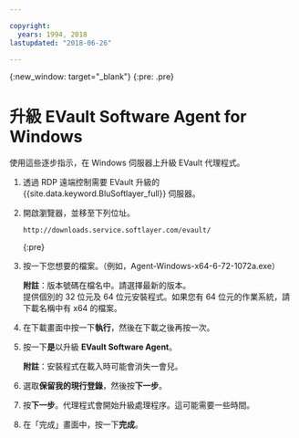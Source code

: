 ```yaml
---

copyright:
  years: 1994, 2018
lastupdated: "2018-06-26"

---
```

{:new_window: target="_blank"}
{:pre: .pre}

# 升級 EVault Software Agent for Windows 

使用這些逐步指示，在 Windows 伺服器上升級 EVault 代理程式。

1. 透過 RDP 遠端控制需要 EVault 升級的 {{site.data.keyword.BluSoftlayer_full}} 伺服器。

2. 開啟瀏覽器，並移至下列位址。
   ```
   http://downloads.service.softlayer.com/evault/
   ```
   {:pre}
  
3. 按一下您想要的檔案。（例如，Agent-Windows-x64-6-72-1072a.exe）

   **附註**：版本號碼在檔名中。請選擇最新的版本。<br/>
   提供個別的 32 位元及 64 位元安裝程式。如果您有 64 位元的作業系統，請下載名稱中有 x64 的檔案。

4. 在下載畫面中按一下**執行**，然後在下載之後再按一次。

5. 按一下**是**以升級 **EVault Software Agent**。

   **附註**：安裝程式在載入時可能會消失一會兒。

6. 選取**保留我的現行登錄**，然後按**下一步**。

7. 按**下一步**。代理程式會開始升級處理程序。這可能需要一些時間。

8. 在「完成」畫面中，按一下**完成**。

